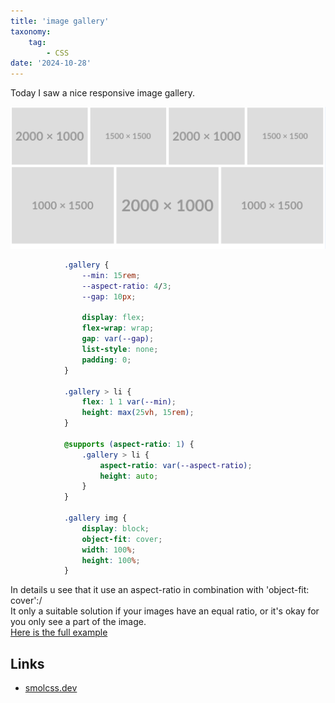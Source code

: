 ```yaml
---
title: 'image gallery'
taxonomy:
    tag:
        - CSS
date: '2024-10-28'
---
```


Today I saw a nice responsive image gallery.

![Preview](preview.png)

```css
            .gallery {
                --min: 15rem;
                --aspect-ratio: 4/3;
                --gap: 10px;

                display: flex;
                flex-wrap: wrap;
                gap: var(--gap);
                list-style: none;
                padding: 0;
            }

            .gallery > li {
                flex: 1 1 var(--min);
                height: max(25vh, 15rem);
            }

            @supports (aspect-ratio: 1) {
                .gallery > li {
                    aspect-ratio: var(--aspect-ratio);
                    height: auto;
                }
            }

            .gallery img {
                display: block;
                object-fit: cover;
                width: 100%;
                height: 100%;
            }
```

In details u see that it use an aspect-ratio in combination with 'object-fit: cover':/    
It only a suitable solution if your images have an equal ratio, or it's okay for you only see a part of the image.    
[Here is the full example](index.html)


## Links

- [smolcss.dev](https://smolcss.dev/)
